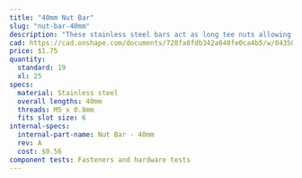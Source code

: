 ```yaml
---
title: "40mm Nut Bar"
slug: "nut-bar-40mm"
description: "These stainless steel bars act as long tee nuts allowing M5 screws to securely hold plates, brackets, and other components to a v-slot extrusion."
cad: https://cad.onshape.com/documents/728fa8fdb342a040fe0ca4b5/w/0435033a7c78b02e71d0f721/e/365a491364db5649e674aa33?configuration=List_iC4WP71dhggBbB%3D_20mm&renderMode=0&uiState=6255074c50f84e1a8d3b8204
price: $1.75
quantity:
  standard: 19
  xl: 25
specs:
  material: Stainless steel
  overall lengths: 40mm
  threads: M5 x 0.8mm
  fits slot size: 6
internal-specs:
  internal-part-name: Nut Bar - 40mm
  rev: A
  cost: $0.56
component tests: Fasteners and hardware tests
---
```

